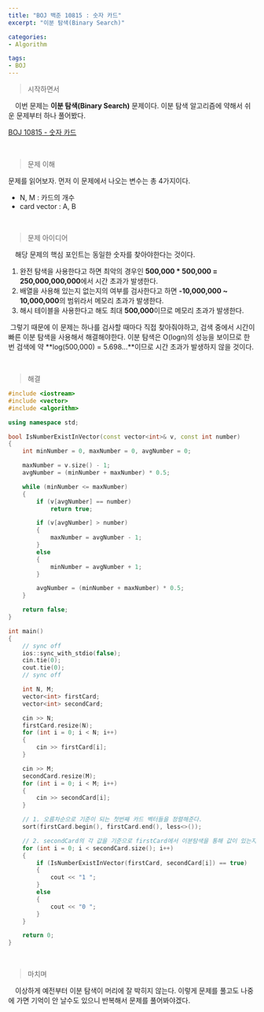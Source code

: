 ```yaml
---
title: "BOJ 백준 10815 : 숫자 카드"
excerpt: "이분 탐색(Binary Search)"

categories:
- Algorithm

tags:
- BOJ
---
```


> 시작하면서

　이번 문제는 **이분 탐색(Binary Search)** 문제이다. 이분 탐색  알고리즘에 약해서 쉬운 문제부터 하나 풀어봤다.

[BOJ 10815 - 숫자 카드](https://www.acmicpc.net/problem/10815)    

​    

> 문제 이해

   문제를 읽어보자. 먼저 이 문제에서 나오는 변수는 총 4가지이다.

- N, M : 카드의 개수
- card vector : A, B

​    

> 문제 아이디어

　해당 문제의 핵심 포인트는 동일한 숫자를 찾아야한다는 것이다.

1. 완전 탐색을 사용한다고 하면 최악의 경우인 **500,000 * 500,000 = 250,000,000,000**에서 시간 초과가 발생한다.
2. 배열을 사용해 있는지 없는지의 여부를 검사한다고 하면 **-10,000,000 ~ 10,000,000**의 범위라서 메모리 초과가 발생한다.
3. 해시 테이블을 사용한다고 해도 최대 **500,000**이므로 메모리 초과가 발생한다.

​	그렇기 때문에 이 문제는 하나를 검사할 때마다 직접 찾아줘야하고, 검색 중에서 시간이 빠른 이분 탐색을 사용해서 해결해야한다. 이분 탐색은 O(logn)의 성능을 보이므로 한번 검색에 약 **log(500,000) = 5.698...**이므로 시간 초과가 발생하지 않을 것이다.

​    

>해결

```c++
#include <iostream>
#include <vector>
#include <algorithm>

using namespace std;

bool IsNumberExistInVector(const vector<int>& v, const int number)
{
    int minNumber = 0, maxNumber = 0, avgNumber = 0;

    maxNumber = v.size() - 1;
    avgNumber = (minNumber + maxNumber) * 0.5;

    while (minNumber <= maxNumber)
    {
        if (v[avgNumber] == number)
            return true;

        if (v[avgNumber] > number)
        {
            maxNumber = avgNumber - 1;
        }
        else
        {
            minNumber = avgNumber + 1;
        }

        avgNumber = (minNumber + maxNumber) * 0.5;
    }

    return false;
}

int main()
{
    // sync off
    ios::sync_with_stdio(false);
    cin.tie(0);
    cout.tie(0);
    // sync off

    int N, M;
    vector<int> firstCard;
    vector<int> secondCard;

    cin >> N;
    firstCard.resize(N);
    for (int i = 0; i < N; i++)
    {
        cin >> firstCard[i];
    }

    cin >> M;
    secondCard.resize(M);
    for (int i = 0; i < M; i++)
    {
        cin >> secondCard[i];
    }

    // 1. 오름차순으로 기준이 되는 첫번째 카드 벡터들을 정렬해준다.
    sort(firstCard.begin(), firstCard.end(), less<>());

    // 2. secondCard의 각 값을 기준으로 firstCard에서 이분탐색을 통해 값이 있는지 찾는다.
    for (int i = 0; i < secondCard.size(); i++)
    {
        if (IsNumberExistInVector(firstCard, secondCard[i]) == true)
        {
            cout << "1 ";
        }
        else
        {
            cout << "0 ";
        }
    }

	return 0;
}
```

​    

> 마치며

　이상하게 예전부터 이분 탐색이 머리에 잘 박히지 않는다. 이렇게 문제를 풀고도 나중에 가면 기억이 안 날수도 있으니 반복해서 문제를 풀어봐야겠다.
